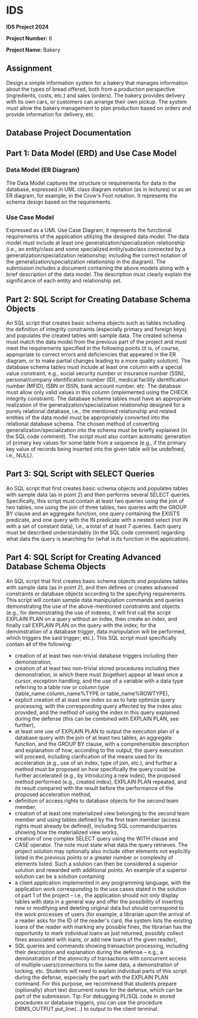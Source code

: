 # IDS 

**IDS Project 2024**

**Project Number:** 6

**Project Name:** Bakery

## Assignment

Design a simple information system for a bakery that manages information about the types of bread offered, both from a production perspective (ingredients, costs, etc.) and sales (orders). The bakery provides delivery with its own cars, or customers can arrange their own pickup. The system must allow the bakery management to plan production based on orders and provide information for delivery, etc.

## Database Project Documentation

## Part 1: Data Model (ERD) and Use Case Model

### Data Model (ER Diagram)
The Data Model captures the structure or requirements for data in the database, expressed in UML class diagram notation (as in lectures) or as an ER diagram, for example, in the Crow's Foot notation. It represents the schema design based on the requirements.

### Use Case Model
Expressed as a UML Use Case Diagram, it represents the functional requirements of the application utilizing the designed data model. The data model must include at least one generalization/specialization relationship (i.e., an entity/class and some specialized entity/subclass connected by a generalization/specialization relationship; including the correct notation of the generalization/specialization relationship in the diagram).
The submission includes a document containing the above models along with a brief description of the data model. The description must clearly explain the significance of each entity and relationship set.

## Part 2: SQL Script for Creating Database Schema Objects

An SQL script that creates basic schema objects such as tables including the definition of integrity constraints (especially primary and foreign keys) and populates the created tables with sample data. The created schema must match the data model from the previous part of the project and must meet the requirements specified in the following points (it is, of course, appropriate to correct errors and deficiencies that appeared in the ER diagram, or to make partial changes leading to a more quality solution).
The database schema tables must include at least one column with a special value constraint, e.g., social security number or insurance number (SSN), personal/company identification number (ID), medical facility identification number (MFID), ISBN or ISSN, bank account number, etc. The database must allow only valid values in this column (implemented using the CHECK integrity constraint).
The database schema tables must have an appropriate realization of the generalization/specialization relationship designed for a purely relational database, i.e., the mentioned relationship and related entities of the data model must be appropriately converted into the relational database schema. The chosen method of converting generalization/specialization into the schema must be briefly explained (in the SQL code comment).
The script must also contain automatic generation of primary key values for some table from a sequence (e.g., if the primary key value of records being inserted into the given table will be undefined, i.e., NULL).

## Part 3: SQL Script with SELECT Queries

An SQL script that first creates basic schema objects and populates tables with sample data (as in point 2) and then performs several SELECT queries.
Specifically, this script must contain at least two queries using the join of two tables, one using the join of three tables, two queries with the GROUP BY clause and an aggregate function, one query containing the EXISTS predicate, and one query with the IN predicate with a nested select (not IN with a set of constant data), i.e., a total of at least 7 queries. Each query must be described understandably (in the SQL code comment) regarding what data the query is searching for (what is its function in the application).

## Part 4: SQL Script for Creating Advanced Database Schema Objects

An SQL script that first creates basic schema objects and populates tables with sample data (as in point 2), and then defines or creates advanced constraints or database objects according to the specifying requirements. This script will contain sample data manipulation commands and queries demonstrating the use of the above-mentioned constraints and objects (e.g., for demonstrating the use of indexes, it will first call the script EXPLAIN PLAN on a query without an index, then create an index, and finally call EXPLAIN PLAN on the query with the index; for the demonstration of a database trigger, data manipulation will be performed, which triggers the said trigger; etc.).
This SQL script must specifically contain all of the following:
- creation of at least two non-trivial database triggers including their demonstration,
- creation of at least two non-trivial stored procedures including their demonstration, in which there must (together) appear at least once a cursor, exception handling, and the use of a variable with a data type referring to a table row or column type (table_name.column_name%TYPE or table_name%ROWTYPE),
- explicit creation of at least one index so as to help optimize query processing, with the corresponding query affected by the index also provided, and the method of using the index in this query explained during the defense (this can be combined with EXPLAIN PLAN, see further),
- at least one use of EXPLAIN PLAN to output the execution plan of a database query with the join of at least two tables, an aggregate function, and the GROUP BY clause, with a comprehensible description and explanation of how, according to the output, the query execution will proceed, including clarification of the means used for its acceleration (e.g., use of an index, type of join, etc.), and further a method must be proposed on how specifically the query could be further accelerated (e.g., by introducing a new index), the proposed method performed (e.g., created index), EXPLAIN PLAN repeated, and its result compared with the result before the performance of the proposed acceleration method,
- definition of access rights to database objects for the second team member,
- creation of at least one materialized view belonging to the second team member and using tables defined by the first team member (access rights must already be defined), including SQL commands/queries showing how the materialized view works,
- creation of one complex SELECT query using the WITH clause and CASE operator. The note must state what data the query retrieves.
The project solution may optionally also include other elements not explicitly listed in the previous points or a greater number or complexity of elements listed. Such a solution can then be considered a superior solution and rewarded with additional points. An example of a superior solution can be a solution containing
- a client application implemented in any programming language, with the application work corresponding to the use cases stated in the solution of part 1 of the project – i.e., the application should not only display tables with data in a general way and offer the possibility of inserting new or modifying and deleting original data but should correspond to the work processes of users (for example, a librarian upon the arrival of a reader asks for the ID of the reader's card, the system lists the existing loans of the reader with marking any possible fines, the librarian has the opportunity to mark individual loans as just returned, possibly collect fines associated with loans, or add new loans of the given reader),
- SQL queries and commands showing transaction processing, including their description and explanation during the defense – e.g., a demonstration of the atomicity of transactions with concurrent access of multiple users/connections to the same data, a demonstration of locking, etc.
Students will need to explain individual parts of this script during the defense, especially the part with the EXPLAIN PLAN command. For this purpose, we recommend that students prepare (optionally) short text document notes for the defense, which can be part of the submission.
Tip: For debugging PL/SQL code in stored procedures or database triggers, you can use the procedure DBMS_OUTPUT.put_line(...) to output to the client terminal.

